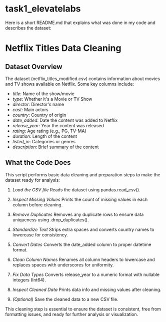 # task1_elevatelabs


Here is a short README.md that explains what was done in my code and describes the dataset:

# Netflix Titles Data Cleaning

## Dataset Overview

The dataset (netflix_titles_modified.csv) contains information about movies and TV shows available on Netflix. Some key columns include:

* *title*: Name of the show/movie
* *type*: Whether it's a Movie or TV Show
* *director*: Director's name
* *cast*: Main actors
* *country*: Country of origin
* *date\_added*: Date the content was added to Netflix
* *release\_year*: Year the content was released
* *rating*: Age rating (e.g., PG, TV-MA)
* *duration*: Length of the content
* *listed\_in*: Categories or genres
* *description*: Brief summary of the content

## What the Code Does

This script performs basic data cleaning and preparation steps to make the dataset ready for analysis:

1. *Load the CSV file*
   Reads the dataset using pandas.read_csv().

2. *Inspect Missing Values*
   Prints the count of missing values in each column before cleaning.

3. *Remove Duplicates*
   Removes any duplicate rows to ensure data uniqueness using .drop_duplicates().

4. *Standardize Text*
   Strips extra spaces and converts country names to lowercase for consistency.

5. *Convert Dates*
   Converts the date_added column to proper datetime format.

6. *Clean Column Names*
   Renames all column headers to lowercase and replaces spaces with underscores for uniformity.

7. *Fix Data Types*
   Converts release_year to a numeric format with nullable integers (Int64).

8. *Inspect Cleaned Data*
   Prints data info and missing values after cleaning.

9. *(Optional)* Save the cleaned data to a new CSV file.

This cleaning step is essential to ensure the dataset is consistent, free from formatting issues, and ready for further analysis or visualization.
